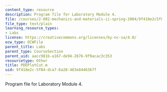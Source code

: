 ```yaml
---
content_type: resource
description: Program file for Laboratory Module 4.
file: /courses/2-002-mechanics-and-materials-ii-spring-2004/9f418e2c5f84dca76a28483e8446367f_PDEPlotCut.m
file_type: text/plain
learning_resource_types:
- Labs
license: https://creativecommons.org/licenses/by-nc-sa/4.0/
ocw_type: OCWFile
parent_title: Labs
parent_type: CourseSection
parent_uid: aacc981b-a167-de94-2676-9f9acac3c353
resourcetype: Other
title: PDEPlotCut.m
uid: 9f418e2c-5f84-dca7-6a28-483e8446367f
---
```

Program file for Laboratory Module 4.
